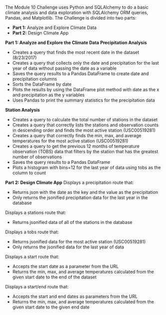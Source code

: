 The Module 10 Challenge uses Python and SQLAlchemy to do a basic climate analysis and data exploration with SQLAlchemy ORM queries, Pandas, and Matplotlib. The Challenge is divided into two parts:
* **Part 1:** Analyze and Explore Climate Data
* **Part 2:** Design Climate App

**Part 1: Analyze and Explore the Climate Data**
**Precipitation Analysis**
* Creates a query that finds the most recent date in the dataset (8/23/2017)
* Creates a query that collects only the date and precipitation for the last year of data without passing the date as a variable
* Saves the query results to a Pandas DataFrame to create date and precipitation columns
* Sorts the DataFrame by date
* Plots the results by using the DataFrame plot method with date as the x and precipitation as the y variables
* Uses Pandas to print the summary statistics for the precipitation data

**Station Analysis**
* Creates a query to calculate the total number of stations in the dataset
* Creates a query that correctly lists the stations and observation counts in descending order and finds the most active station (USC00519281)
* Creates a query that correctly finds the min, max, and average temperatures for the most active station (USC00519281)
* Creates a query to get the previous 12 months of temperature observation (TOBS) data that filters by the station that has the greatest number of observations
* Saves the query results to a Pandas DataFrame
* Plots a histogram with bins=12 for the last year of data using tobs as the column to count

**Part 2: Design Climate App**
Displays a precipitation route that:
* Returns json with the date as the key and the value as the precipitation
* Only returns the jsonified precipitation data for the last year in the database

Displays a stations route that:
* Returns jsonified data of all of the stations in the database

Displays a tobs route that:
* Returns jsonified data for the most active station (USC00519281)
* Only returns the jsonified data for the last year of data

Displays a start route that:
* Accepts the start date as a parameter from the URL
* Returns the min, max, and average temperatures calculated from the given start date to the end of the dataset

Displays a start/end route that:
* Accepts the start and end dates as parameters from the URL
* Returns the min, max, and average temperatures calculated from the given start date to the given end date

